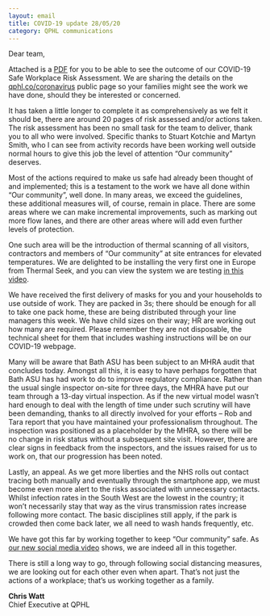```yaml
---
layout: email
title: COVID-19 update 28/05/20
category: QPHL communications
---
```


Dear team,

Attached is a [PDF](/downloads/covid-secure-workplace-risk-assessment-v8.pdf) for you to be able to see the outcome of our COVID-19 Safe Workplace Risk Assessment. We are sharing the details on the [qphl.co/coronavirus](https://qphl.co/coronavirus/) public page so your families might see the work we have done, should they be interested or concerned.

It has taken a little longer to complete it as comprehensively as we felt it should be, there are around 20 pages of risk assessed and/or actions taken. The risk assessment has been no small task for the team to deliver, thank you to all who were involved. Specific thanks to Stuart Kotchie and Martyn Smith, who I can see from activity records have been working well outside normal hours to give this job the level of attention “Our community” deserves.

Most of the actions required to make us safe had already been thought of and implemented; this is a testament to the work we have all done within “Our community”, well done. In many areas, we exceed the guidelines, these additional measures will, of course, remain in place. There are some areas where we can make incremental improvements, such as marking out more flow lanes, and there are other areas where will add even further levels of protection.

One such area will be the introduction of thermal scanning of all visitors, contractors and members of “Our community” at site entrances for elevated temperatures. We are delighted to be installing the very first one in Europe from Thermal Seek, and you can view the system we are testing [in this video](https://player.vimeo.com/video/400078835).

We have received the first delivery of masks for you and your households to use outside of work. They are packed in 3s; there should be enough for all to take one pack home, these are being distributed through your line managers this week. We have child sizes on their way; HR are working out how many are required. Please remember they are not disposable, the technical sheet for them that includes washing instructions will be on our COVID-19 webpage.

Many will be aware that Bath ASU has been subject to an MHRA audit that concludes today. Amongst all this, it is easy to have perhaps forgotten that Bath ASU has had work to do to improve regulatory compliance. Rather than the usual single inspector on-site for three days, the MHRA have put our team through a 13-day virtual inspection. As if the new virtual model wasn’t hard enough to deal with the length of time under such scrutiny will have been demanding, thanks to all directly involved for your efforts – Rob and Tara report that you have maintained your professionalism throughout. The inspection was positioned as a placeholder by the MHRA, so there will be no change in risk status without a subsequent site visit. However, there are clear signs in feedback from the inspectors, and the issues raised for us to work on, that our progression has been noted.

Lastly, an appeal. As we get more liberties and the NHS rolls out contact tracing both manually and eventually through the smartphone app, we must become even more alert to the risks associated with unnecessary contacts. Whilst infection rates in the South West are the lowest in the country; it won’t necessarily stay that way as the virus transmission rates increase following more contact. The basic disciplines still apply, if the park is crowded then come back later, we all need to wash hands frequently, etc.

We have got this far by working together to keep “Our community” safe. As [our new social media video](https://www.youtube.com/watch?v=yRSKBNemmNY) shows, we are indeed all in this together.

There is still a long way to go, through following social distancing measures, we are looking out for each other even when apart. That’s not just the actions of a workplace; that’s us working together as a family.

**Chris Watt**<br>
Chief Executive at QPHL